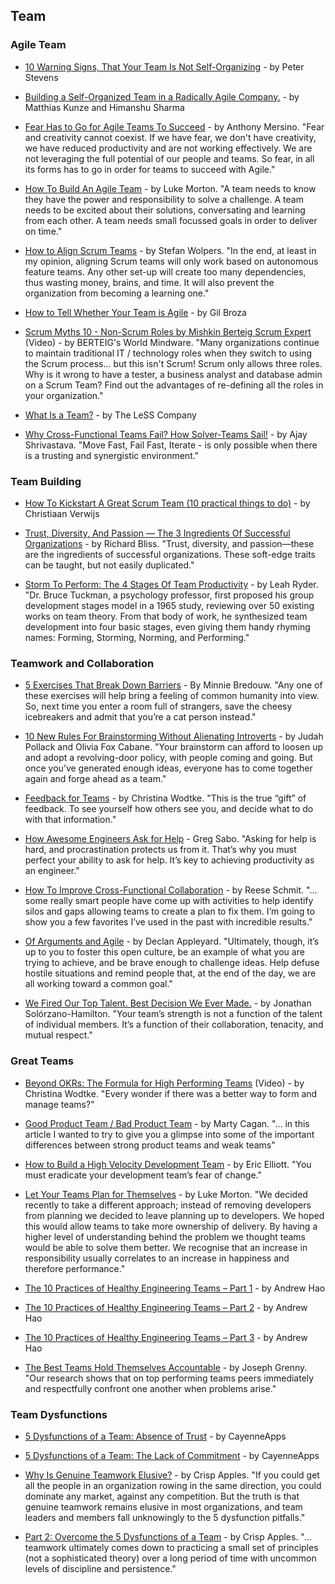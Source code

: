 ## Team

### Agile Team

- [10 Warning Signs, That Your Team Is Not Self-Organizing](http://www.scrum-breakfast.com/2015/10/10-warning-signs-that-your-team-is-not.html) - by Peter Stevens

- [Building a Self-Organized Team in a Radically Agile Company.](https://jobs.zalando.com/tech/blog/building-a-self-organized-team-in-a-radically-agile-company./) - by Matthias Kunze and Himanshu Sharma

- [Fear Has to Go for Agile Teams To Succeed](https://www.linkedin.com/pulse/fear-has-go-agile-teams-succeed-anthony-mersino) - by Anthony Mersino. "Fear and creativity cannot coexist. If we have fear, we don't have creativity, we have reduced productivity and are not working effectively. We are not leveraging the full potential of our people and teams. So fear, in all its forms has to go in order for teams to succeed with Agile."

- [How To Build An Agile Team](https://www.madetech.com/blog/how-to-build-an-agile-team) - by Luke Morton. "A team needs to know they have the power and responsibility to solve a challenge. A team needs to be excited about their solutions, conversating and learning from each other. A team needs small focussed goals in order to deliver on time."

- [How to Align Scrum Teams](https://dzone.com/articles/how-to-align-scrum-teams) - by Stefan Wolpers. "In the end, at least in my opinion, aligning Scrum teams will only work based on autonomous feature teams. Any other set-up will create too many dependencies, thus wasting money, brains, and time. It will also prevent the organization from becoming a learning one."

- [How to Tell Whether Your Team is Agile](https://www.linkedin.com/pulse/how-tell-whether-your-team-agile-gil-broza) - by Gil Broza

- [Scrum Myths 10 - Non-Scrum Roles by Mishkin Berteig Scrum Expert](https://www.youtube.com/watch?v=gUU0_Z3dub8) (Video) - by BERTEIG's World Mindware. "Many organizations continue to maintain traditional IT / technology roles when they switch to using the Scrum process... but this isn't Scrum!  Scrum only allows three roles.  Why is it wrong to have a tester, a business analyst and database admin on a Scrum Team?  Find out the advantages of re-defining all the roles in your organization."

- [What Is a Team?](https://less.works/less/structure/teams.html) - by The LeSS Company

- [Why Cross-Functional Teams Fail? How Solver-Teams Sail!](https://www.linkedin.com/pulse/why-cross-functional-team-fails-while-solver-team-ajay-shrivastava/) - by Ajay Shrivastava. "Move Fast, Fail Fast, Iterate - is only possible when there is a trusting and synergistic environment."

### Team Building

- [How To Kickstart A Great Scrum Team (10 practical things to do)](https://www.linkedin.com/pulse/how-kickstart-great-scrum-team-10-practical-things-do-verwijs) - by Christiaan Verwijs

- [Trust, Diversity, And Passion — The 3 Ingredients Of Successful Organizations](https://www.linkedin.com/pulse/trust-diversity-passion-three-ingredients-successful-richard-bliss) - by Richard Bliss. "Trust, diversity, and passion—these are the ingredients of successful organizations. These soft-edge traits can be taught, but not easily duplicated."

- [Storm To Perform: The 4 Stages Of Team Productivity](https://blog.trello.com/form-storm-norm-perform-stages-of-team-productivity) - by Leah Ryder. "Dr. Bruce Tuckman, a psychology professor, first proposed his group development stages model in a 1965 study, reviewing over 50 existing works on team theory. From that body of work, he synthesized team development into four basic stages, even giving them handy rhyming names: Forming, Storming, Norming, and Performing."

### Teamwork and Collaboration

- [5 Exercises That Break Down Barriers](https://www.ideo.com/blog/5-exercises-that-break-down-barriers) - By Minnie Bredouw. "Any one of these exercises will help bring a feeling of common humanity into view. So, next time you enter a room full of strangers, save the cheesy icebreakers and admit that you’re a cat person instead."

- [10 New Rules For Brainstorming Without Alienating Introverts](https://www.fastcompany.com/3067769/10-new-rules-for-brainstorming-without-alienating-introverts) - by Judah Pollack and Olivia Fox Cabane. "Your brainstorm can afford to loosen up and adopt a revolving-door policy, with people coming and going. But once you’ve generated enough ideas, everyone has to come together again and forge ahead as a team."

- [Feedback for Teams](https://medium.com/the-creative-founder/feedback-for-teams-b2696661ddf7) - by Christina Wodtke. "This is the true “gift” of feedback. To see yourself how others see you, and decide what to do with that information."

- [How Awesome Engineers Ask for Help](https://hackernoon.com/how-awesome-engineers-ask-for-help-93bcb2c7dbb7) - Greg Sabo. "Asking for help is hard, and procrastination protects us from it. That’s why you must perfect your ability to ask for help. It’s key to achieving productivity as an engineer."

- [How To Improve Cross-Functional Collaboration](https://agilevelocity.com/agile/blogimprove-cross-functional-collaboration/) - by Reese Schmit. "... some really smart people have come up with activities to help identify silos and gaps allowing teams to create a plan to fix them. I’m going to show you a few favorites I’ve used in the past with incredible results."

- [Of Arguments and Agile](https://www.scrumalliance.org/community/articles/2017/august/of-arguments-and-agile) - by Declan Appleyard. "Ultimately, though, it’s up to you to foster this open culture, be an example of what you are trying to achieve, and be brave enough to challenge ideas. Help defuse hostile situations and remind people that, at the end of the day, we are all working toward a common goal."

- [We Fired Our Top Talent. Best Decision We Ever Made.](https://medium.freecodecamp.org/we-fired-our-top-talent-best-decision-we-ever-made-4c0a99728fde) - by Jonathan Solórzano-Hamilton. "Your team’s strength is not a function of the talent of individual members. It’s a function of their collaboration, tenacity, and mutual respect."

### Great Teams

- [Beyond OKRs: The Formula for High Performing Teams](http://eleganthack.com/beyond-okrs-the-formula-for-high-performing-teams/) (Video) - by Christina Wodtke. "Every wonder if there was a better way to form and manage teams?"

- [Good Product Team / Bad Product Team](https://svpg.com/good-product-team-bad-product-team/) - by Marty Cagan. "... in this article I wanted to try to give you a glimpse into some of the important differences between strong product teams and weak teams"

- [How to Build a High Velocity Development Team](https://medium.com/javascript-scene/how-to-build-a-high-velocity-development-team-4b2360d34021) - by Eric Elliott. "You must eradicate your development team’s fear of change."

- [Let Your Teams Plan for Themselves](https://www.madetech.com/blog/let-your-teams-plan-for-themselves) - by Luke Morton. "We decided recently to take a different approach; instead of removing developers from planning we decided to leave planning up to developers. We hoped this would allow teams to take more ownership of delivery. By having a higher level of understanding behind the problem we thought teams would be able to solve them better. We recognise that an increase in responsibility usually correlates to an increase in happiness and therefore performance."

- [The 10 Practices of Healthy Engineering Teams – Part 1](https://blog.carbonfive.com/2016/02/17/the-10-practices-of-healthy-engineering-teams-part-1/) - by Andrew Hao

- [The 10 Practices of Healthy Engineering Teams – Part 2](https://blog.carbonfive.com/2016/06/07/the-10-practices-of-healthy-engineering-teams-part-2/) - by Andrew Hao

- [The 10 Practices of Healthy Engineering Teams – Part 3](https://blog.carbonfive.com/2016/08/18/the-10-practices-of-healthy-engineering-teams-part-3/) - by Andrew Hao

- [The Best Teams Hold Themselves Accountable](https://hbr.org/2014/05/the-best-teams-hold-themselves-accountable) - by Joseph Grenny. "Our research shows that on top performing teams peers immediately and respectfully confront one another when problems arise."

### Team Dysfunctions

- [5 Dysfunctions of a Team: Absence of Trust](http://blog.cayenneapps.com/2016/08/17/5-dysfunctions-of-a-team-absence-of-trust/) - by CayenneApps

- [5 Dysfunctions of a Team: The Lack of Commitment](https://blog.cayenneapps.com/2017/08/03/dysfunction-of-a-team-the-lack-of-commitment/) - by CayenneApps

- [Why Is Genuine Teamwork Elusive?](https://medium.com/the-mission/why-is-genuine-teamwork-elusive-f800b408926e) - by Crisp Apples. "If you could get all the people in an organization rowing in the same direction, you could dominate any market, against any competition. But the truth is that genuine teamwork remains elusive in most organizations, and team leaders and members fall unknowingly to the 5 dysfunction pitfalls."

- [Part 2: Overcome the 5 Dysfunctions of a Team](https://medium.com/the-mission/part-2-overcome-the-5-dysfunctions-of-a-team-ef922309f8b5) - by Crisp Apples. "... teamwork ultimately comes down to practicing a small set of principles (not a sophisticated theory) over a long period of time with uncommon levels of discipline and persistence."
